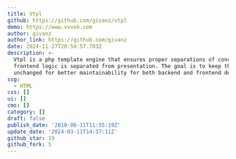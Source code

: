 ```yaml
---
title: Vtpl
github: https://github.com/givanz/vtpl
demo: https://www.vvveb.com
author: givanz
author_link: https://github.com/givanz
date: 2024-11-27T20:54:57.703Z
description: >-
  Vtpl is a php template engine that ensures proper separations of concerns, the
  frontend logic is separated from presentation. The goal is to keep the html
  unchanged for better maintainability for both backend and frontend developers
ssg:
  - HTML
css: []
ui: []
cms: []
category: []
draft: false
publish_date: '2010-06-11T11:55:19Z'
update_date: '2024-03-11T14:37:11Z'
github_star: 19
github_fork: 5
---
```

